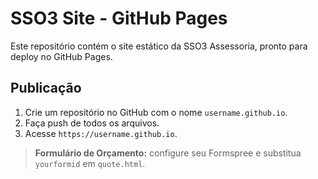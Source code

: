 # SSO3 Site - GitHub Pages

Este repositório contém o site estático da SSO3 Assessoria, pronto para deploy no GitHub Pages.

## Publicação
1. Crie um repositório no GitHub com o nome `username.github.io`.
2. Faça push de todos os arquivos.
3. Acesse `https://username.github.io`.

> **Formulário de Orçamento:** configure seu Formspree e substitua `yourformid` em `quote.html`.
